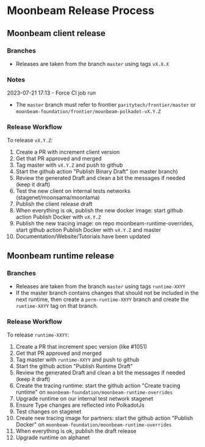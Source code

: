 # Moonbeam Release Process

## Moonbeam client release

### Branches

- Releases are taken from the branch `master` using tags `vX.X.X`

### Notes

2023-07-21 17:13 - Force CI job run

- The `master` branch must refer to frontier `paritytech/frontier/master` or
  `moonbeam-foundation/frontier/moonbeam-polkadot-vX.Y.Z`

### Release Workflow

To release `vX.Y.Z`:

1. Create a PR with increment client version
1. Get that PR approved and merged
1. Tag master with `vX.Y.Z` and push to github
1. Start the github action "Publish Binary Draft" (on master branch)
1. Review the generated Draft and clean a bit the messages if needed (keep it draft)
1. Test the new client on internal tests networks (stagenet/moonsama/moonlama)
1. Publish the client release draft
1. When everything is ok, publish the new docker image: start github action Publish Docker with
   `vX.Y.Z`
1. Publish the new tracing image: on repo moonbeam-runtime-overrides, start github action
   Publish Docker with `vX.Y.Z` and master
1. Documentation/Website/Tutorials have been updated

## Moonbeam runtime release

### Branches

- Releases are taken from the branch `master` using tags `runtime-XXYY`
- If the master branch contains changes that should not be included in the next runtime, then
  create a `perm-runtime-XXYY` branch and create the `runtime-XXYY` tag on that branch.

### Release Workflow

To release `runtime-XXYY`:

1. Create a PR that increment spec version (like #1051)
1. Get that PR approved and merged
1. Tag master with `runtime-XXYY` and push to github
1. Start the github action "Publish Runtime Draft"
1. Review the generated Draft and clean a bit the messages if needed (keep it draft)
1. Create the tracing runtime: start the github action "Create tracing runtime" on `moonbeam-foundation/moonbeam-runtime-overrides`
1. Upgrade runtime on our internal test network stagenet
1. Ensure Type changes are reflected into PolkadotJs
1. Test changes on stagenet
1. Create new tracing image for partners: start the github action "Publish Docker"
   on `moonbeam-foundation/moonbeam-runtime-overrides`
1. When everything is ok, publish the draft release
1. Upgrade runtime on alphanet
